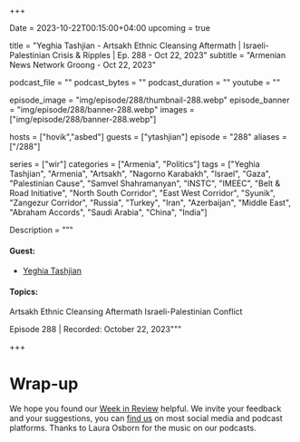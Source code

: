 +++

Date = 2023-10-22T00:15:00+04:00
upcoming = true


title = "Yeghia Tashjian - Artsakh Ethnic Cleansing Aftermath | Israeli-Palestinian Crisis & Ripples | Ep. 288 - Oct 22, 2023"
subtitle = "Armenian News Network Groong - Oct 22, 2023"

podcast_file = ""
podcast_bytes = ""
podcast_duration = ""
youtube = ""

episode_image = "img/episode/288/thumbnail-288.webp"
episode_banner = "img/episode/288/banner-288.webp"
images = ["img/episode/288/banner-288.webp"]

hosts = ["hovik","asbed"]
guests = ["ytashjian"]
episode = "288"
aliases = ["/288"]

series = ["wir"]
categories = ["Armenia", "Politics"]
tags = ["Yeghia Tashjian", "Armenia", "Artsakh", "Nagorno Karabakh", "Israel", "Gaza", "Palestinian Cause", "Samvel Shahramanyan", "INSTC", "IMEEC", "Belt & Road Initiative", "North South Corridor", "East West Corridor", "Syunik", "Zangezur Corridor", "Russia", "Turkey", "Iran", "Azerbaijan", "Middle East", "Abraham Accords", "Saudi Arabia", "China", "India"]

Description = """

#### Guest:
* [Yeghia Tashjian](/guest/ytashjian)

#### Topics:
Artsakh Ethnic Cleansing Aftermath
Israeli-Palestinian Conflict


Episode 288 | Recorded: October 22, 2023"""

+++




# Wrap-up

We hope you found our [Week in Review](https://podcasts.groong.org/) helpful. We invite your feedback and your suggestions, you can [find us](https://linktr.ee/groong) on most social media and podcast platforms. Thanks to Laura Osborn for the music on our podcasts.
